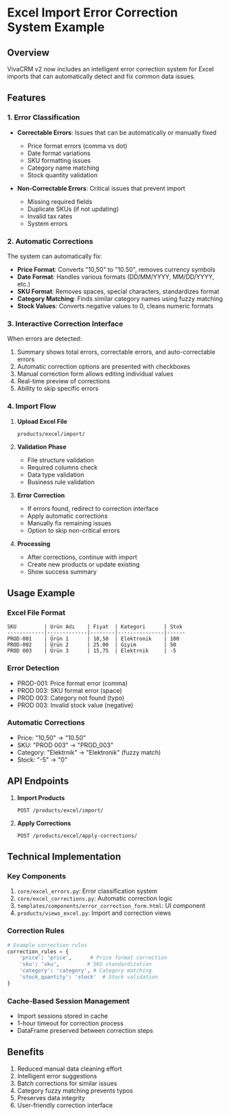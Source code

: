 # Excel Import Error Correction System Example

## Overview
VivaCRM v2 now includes an intelligent error correction system for Excel imports that can automatically detect and fix common data issues.

## Features

### 1. Error Classification
- **Correctable Errors**: Issues that can be automatically or manually fixed
  - Price format errors (comma vs dot)
  - Date format variations
  - SKU formatting issues
  - Category name matching
  - Stock quantity validation

- **Non-Correctable Errors**: Critical issues that prevent import
  - Missing required fields
  - Duplicate SKUs (if not updating)
  - Invalid tax rates
  - System errors

### 2. Automatic Corrections

The system can automatically fix:
- **Price Format**: Converts "10,50" to "10.50", removes currency symbols
- **Date Format**: Handles various formats (DD/MM/YYYY, MM/DD/YYYY, etc.)
- **SKU Format**: Removes spaces, special characters, standardizes format
- **Category Matching**: Finds similar category names using fuzzy matching
- **Stock Values**: Converts negative values to 0, cleans numeric formats

### 3. Interactive Correction Interface

When errors are detected:
1. Summary shows total errors, correctable errors, and auto-correctable errors
2. Automatic correction options are presented with checkboxes
3. Manual correction form allows editing individual values
4. Real-time preview of corrections
5. Ability to skip specific errors

### 4. Import Flow

1. **Upload Excel File**
   ```
   products/excel/import/
   ```

2. **Validation Phase**
   - File structure validation
   - Required columns check
   - Data type validation
   - Business rule validation

3. **Error Correction**
   - If errors found, redirect to correction interface
   - Apply automatic corrections
   - Manually fix remaining issues
   - Option to skip non-critical errors

4. **Processing**
   - After corrections, continue with import
   - Create new products or update existing
   - Show success summary

## Usage Example

### Excel File Format
```
SKU         | Ürün Adı    | Fiyat  | Kategori      | Stok
------------|-------------|--------|---------------|------
PROD-001    | Ürün 1      | 10,50  | Elektronik    | 100
PROD-002    | Ürün 2      | 25.00  | Giyim         | 50
PROD 003    | Ürün 3      | 15,75  | Elektrnik     | -5
```

### Error Detection
- PROD-001: Price format error (comma)
- PROD 003: SKU format error (space)
- PROD 003: Category not found (typo)
- PROD 003: Invalid stock value (negative)

### Automatic Corrections
- Price: "10,50" → "10.50"
- SKU: "PROD 003" → "PROD_003"
- Category: "Elektrnik" → "Elektronik" (fuzzy match)
- Stock: "-5" → "0"

## API Endpoints

1. **Import Products**
   ```
   POST /products/excel/import/
   ```

2. **Apply Corrections**
   ```
   POST /products/excel/apply-corrections/
   ```

## Technical Implementation

### Key Components
1. `core/excel_errors.py`: Error classification system
2. `core/excel_corrections.py`: Automatic correction logic
3. `templates/components/error_correction_form.html`: UI component
4. `products/views_excel.py`: Import and correction views

### Correction Rules
```python
# Example correction rules
correction_rules = {
    'price': 'price',      # Price format correction
    'sku': 'sku',         # SKU standardization
    'category': 'category', # Category matching
    'stock_quantity': 'stock'  # Stock validation
}
```

### Cache-Based Session Management
- Import sessions stored in cache
- 1-hour timeout for correction process
- DataFrame preserved between correction steps

## Benefits
1. Reduced manual data cleaning effort
2. Intelligent error suggestions
3. Batch corrections for similar issues
4. Category fuzzy matching prevents typos
5. Preserves data integrity
6. User-friendly correction interface